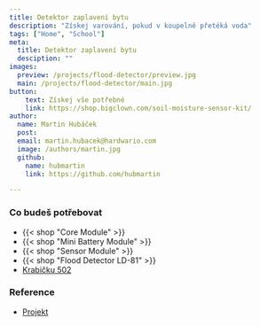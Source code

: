 ```yaml
---
title: Detektor zaplavení bytu
description: "Získej varování, pokud v koupelně přetéká voda"
tags: ["Home", "School"]
meta:
  title: Detektor zaplavení bytu
  desciption: ""
images:
  preview: /projects/flood-detector/preview.jpg
  main: /projects/flood-detector/main.jpg
button:
    text: Získej vše potřebné
    link: https://shop.bigclown.com/soil-moisture-sensor-kit/
author:
  name: Martin Hubáček
  post:
  email: martin.hubacek@hardwario.com
  image: /authors/martin.jpg
  github:
    name: hubmartin
    link: https://github.com/hubmartin

---
```


### Co budeš potřebovat

* {{< shop "Core Module" >}}
* {{< shop "Mini Battery Module" >}}
* {{< shop "Sensor Module" >}}
* {{< shop "Flood Detector LD-81" >}}
* [Krabičku 502](https://shop.bigclown.com/3d-printed-enclosure-502/)

### Reference

* [Projekt](https://www.bigclown.com/doc/projects/radio-flood-detector/)
